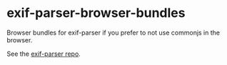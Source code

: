 exif-parser-browser-bundles
===========================

Browser bundles for exif-parser if you prefer to not use commonjs in the browser.

See the [exif-parser repo](https://github.com/bwindels/exif-parser).
